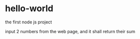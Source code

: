 # hello-world
the first node js project

input 2 numbers from the web page, and it shall return their sum
